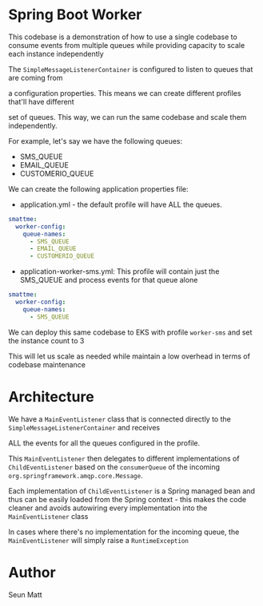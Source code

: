 Spring Boot Worker
==================
This codebase is a demonstration of how to use a single codebase to 
consume events from multiple queues while providing capacity to scale each instance independently

The `SimpleMessageListenerContainer` is configured to listen to queues that are coming from

a configuration properties. This means we can create different profiles that'll have different 

set of queues. This way, we can run the same codebase and scale them independently.

For example, let's say we have the following queues:

- SMS_QUEUE
- EMAIL_QUEUE
- CUSTOMERIO_QUEUE

We can create the following application properties file:

- application.yml - the default profile will have ALL the queues.
```yaml
smattme:
  worker-config:
    queue-names:
      - SMS_QUEUE
      - EMAIL_QUEUE
      - CUSTOMERIO_QUEUE
```

- application-worker-sms.yml: This profile will contain just the SMS_QUEUE and process events for that queue alone
```yaml
smattme:
  worker-config:
    queue-names:
      - SMS_QUEUE
```

We can deploy this same codebase to EKS with profile `worker-sms` and set the instance count to 3

This will let us scale as needed while maintain a low overhead in terms of codebase maintenance


Architecture
=============
We have a `MainEventListener` class that is connected directly to the `SimpleMessageListenerContainer` and receives

ALL the events for all the queues configured in the profile. 

This `MainEventListener` then delegates to different implementations of `ChildEventListener` based on the 
`consumerQueue` of the incoming `org.springframework.amqp.core.Message`.

Each implementation of `ChildEventListener` is a Spring managed bean and thus can be easily loaded from the 
Spring context - this makes the code cleaner and avoids autowiring every implementation into the
`MainEventListener` class

In cases where there's no implementation for the incoming queue, the `MainEventListener` will
simply raise a `RuntimeException`



Author
======
Seun Matt